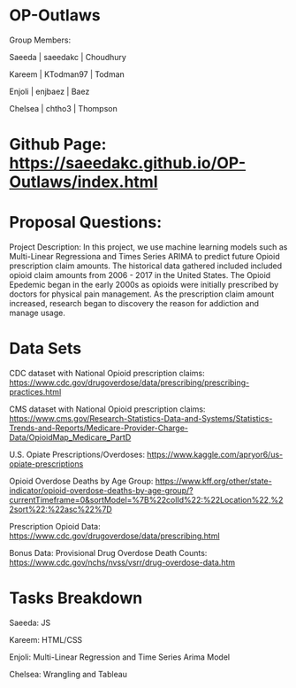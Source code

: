 # OP-Outlaws
Group Members: 

Saeeda | saeedakc | Choudhury

Kareem | KTodman97 | Todman

Enjoli | enjbaez | Baez

Chelsea | chtho3 | Thompson


# Github Page: https://saeedakc.github.io/OP-Outlaws/index.html

# Proposal Questions:
Project Description: In this project, we use machine learning models such as Multi-Linear Regressiona and Times Series ARIMA to predict future Opioid prescription claim amounts. The historical data gathered included included opioid claim amounts from 2006 - 2017 in the United States. The Opioid Epedemic began in the early 2000s as opioids were initially prescribed by doctors for physical pain management. As the prescription claim amount increased, research began to discovery the reason for addiction and manage usage. 

# Data Sets
CDC dataset with National Opioid prescription claims: https://www.cdc.gov/drugoverdose/data/prescribing/prescribing-practices.html

CMS dataset with National Opioid prescription claims: https://www.cms.gov/Research-Statistics-Data-and-Systems/Statistics-Trends-and-Reports/Medicare-Provider-Charge-Data/OpioidMap_Medicare_PartD

U.S. Opiate Prescriptions/Overdoses: https://www.kaggle.com/apryor6/us-opiate-prescriptions

Opioid Overdose Deaths by Age Group: https://www.kff.org/other/state-indicator/opioid-overdose-deaths-by-age-group/?currentTimeframe=0&sortModel=%7B%22colId%22:%22Location%22,%22sort%22:%22asc%22%7D

Prescription Opioid Data: https://www.cdc.gov/drugoverdose/data/prescribing.html

Bonus Data: 
Provisional Drug Overdose Death Counts: https://www.cdc.gov/nchs/nvss/vsrr/drug-overdose-data.htm

# Tasks Breakdown
Saeeda: JS

Kareem: HTML/CSS

Enjoli: Multi-Linear Regression and Time Series Arima Model

Chelsea: Wrangling and Tableau

